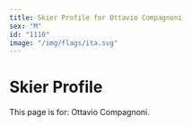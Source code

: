 ```yaml
---
title: Skier Profile for Ottavio Compagnoni
sex: "M"
id: "1110"
image: "/img/flags/ita.svg" 
---
```


# Skier Profile

This page is for: Ottavio Compagnoni.
    